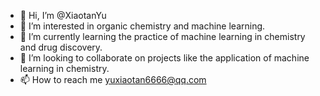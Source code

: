 - 👋 Hi, I’m @XiaotanYu
- 👀 I’m interested in organic chemistry and machine learning.
- 🌱 I’m currently learning the practice of machine learning in chemistry and drug discovery.
- 💞️ I’m looking to collaborate on projects like the application of machine learning in chemistry.
- 📫 How to reach me yuxiaotan6666@qq.com

<!---
XiaotanYu/XiaotanYu is a ✨ special ✨ repository because its `README.md` (this file) appears on your GitHub profile.
You can click the Preview link to take a look at your changes.
--->
